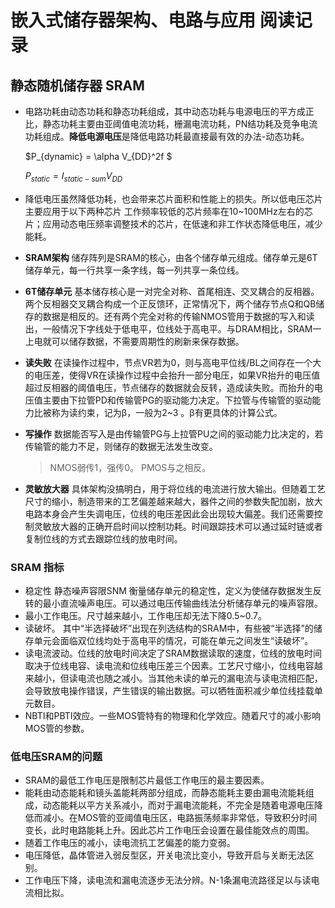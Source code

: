 # 嵌入式储存器架构、电路与应用 阅读记录

## 静态随机储存器 SRAM

* 电路功耗由动态功耗和静态功耗组成，其中动态功耗与电源电压的平方成正比，静态功耗主要由亚阈值电流功耗，栅漏电流功耗，PN结功耗及竞争电流功耗组成。**降低电源电压**是降低电路功耗最直接最有效的办法-动态功耗。

  $P_{dynamic} = \alpha V_{DD}^2f $

  $P_{static} = I_{static-sum}V_{DD}$

* 降低电压虽然降低功耗，也会带来芯片面积和性能上的损失。所以低电压芯片主要应用于以下两种芯片 工作频率较低的芯片频率在10~100MHz左右的芯片；应用动态电压频率调整技术的芯片，在低速和非工作状态降低电压，减少能耗。

* **SRAM架构** 储存阵列是SRAM的核心，由各个储存单元组成。储存单元是6T储存单元，每一行共享一条字线，每一列共享一条位线。

* **6T储存单元** 基本储存核心是一对完全对称、首尾相连、交叉耦合的反相器。两个反相器交叉耦合构成一个正反馈环，正常情况下，两个储存节点Q和QB储存的数据是相反的。还有两个完全对称的传输NMOS管用于数据的写入和读出，一般情况下字线处于低电平，位线处于高电平。与DRAM相比，SRAM一上电就可以储存数据，不需要周期性的刷新来保存数据。

* **读失败** 在读操作过程中，节点VR若为0，则与高电平位线/BL之间存在一个大的电压差，使得VR在读操作过程中会抬升一部分电压，如果VR抬升的电压值超过反相器的阈值电压，节点储存的数据就会反转，造成读失败。而抬升的电压值主要由下拉管PD和传输管PG的驱动能力决定。下拉管与传输管的驱动能力比被称为读约束，记为β，一般为2~3 。β有更具体的计算公式。

* **写操作** 数据能否写入是由传输管PG与上拉管PU之间的驱动能力比决定的，若传输管的能力不足，则储存的数据无法发生改变。

  > NMOS弱传1，强传0。 PMOS与之相反。
  
* **灵敏放大器** 具体架构没搞明白，用于将位线的电流进行放大输出。但随着工艺尺寸的缩小，制造带来的工艺偏差越来越大，器件之间的参数失配加剧，放大电路本身会产生失调电压，位线的电压差因此会出现较大偏差。我们还需要控制灵敏放大器的正确开启时间以控制功耗。时间跟踪技术可以通过延时链或者复制位线的方式去跟踪位线的放电时间。

### SRAM 指标

* 稳定性 静态噪声容限SNM 衡量储存单元的稳定性，定义为使储存数据发生反转的最小直流噪声电压。可以通过电压传输曲线法分析储存单元的噪声容限。
* 最小工作电压。尺寸越来越小，工作电压却无法下降0.5~0.7。
* 读破坏。 其中“半选择破坏”出现在列选结构的SRAM中，有些被“半选择”的储存单元会面临双位线均处于高电平的情况，可能在单元之间发生“读破坏”。
* 读电流波动。位线的放电时间决定了SRAM数据读取的速度，位线的放电时间取决于位线电容、读电流和位线电压差三个因素。工艺尺寸缩小，位线电容越来越小，但读电流也随之减小。当其他未读的单元的漏电流与读电流相匹配，会导致放电操作错误，产生错误的输出数据。可以牺牲面积减少单位线挂载单元数目。
* NBTI和PBTI效应。一些MOS管特有的物理和化学效应。随着尺寸的减小影响MOS管的参数。

### 低电压SRAM的问题

* SRAM的最低工作电压是限制芯片最低工作电压的最主要因素。
* 能耗由动态能耗和镜头盖能耗两部分组成，而静态能耗主要由漏电流能耗组成，动态能耗以平方关系减小，而对于漏电流能耗，不完全是随着电源电压降低而减小。在MOS管的亚阈值电压区，电路振荡频率非常低，导致积分时间变长，此时电路能耗上升。因此芯片工作电压会设置在最佳能效点的周围。
* 随着工作电压的减小，读电流抗工艺偏差的能力变弱。
* 电压降低，晶体管进入弱反型区，开关电流比变小，导致开启与关断无法区别。
* 工作电压下降，读电流和漏电流逐步无法分辨。N-1条漏电流路径足以与读电流相比拟。

